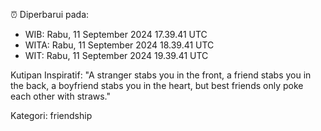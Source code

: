 ⏰ Diperbarui pada:
- WIB: Rabu, 11 September 2024 17.39.41 UTC
- WITA: Rabu, 11 September 2024 18.39.41 UTC
- WIT: Rabu, 11 September 2024 19.39.41 UTC

Kutipan Inspiratif:
"A stranger stabs you in the front, a friend stabs you in the back, a boyfriend stabs you in the heart, but best friends only poke each other with straws."


Kategori: friendship

